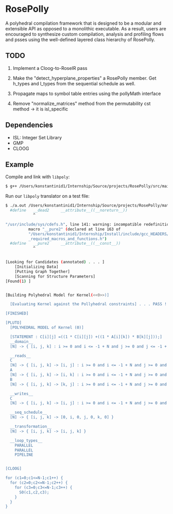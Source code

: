 # **RosePolly**
A polyhedral compilation framework that is designed to be a modular and extensible API as opposed to a
monolithic executable. As a result, users are encouraged to synthesize custom compilation, analysis and profiling flows and psses using the well-defined layered class hierarchy of RosePolly.

## TODO
1. Implement a Cloog-to-RoseIR pass

2. Make the "detect_hyperplane_properties" a RosePolly member. Get h_types and l_types from the 
   sequential schedule as well.

3. Propagate maps to symbol table entries using the pollyMath interface

4. Remove "normalize_matrices" method from the permutability cst method -> it is isl_specific

## Dependencies

- ISL: Integer Set Library
- GMP
- CLOOG

## Example

Compile and link with `libpoly`:

``` bash
$ g++ /Users/konstantinid1/Internship/Source/projects/RosePolly/src/main.cpp -I/Users/konstantinid1/Internship/Install/rosepoly-0.1.0/include -L/Users/konstantinid1/Internship/Install/rosepoly-0.1.0/lib -lrosepoly -I/Users/konstantinid1/Internship/Install/include -L/Users/konstantinid1/Internship/Install/lib -lrose -I/Users/konstantinid1/Internship/Tools/CLOOG/include -L/Users/konstantinid1/Internship/Tools/CLOOG/lib -lcloog-isl -DCLOOG_INT_GMP -I/Users/konstantinid1/Internship/Tools/ISL/include -L/Users/konstantinid1/Internship/Tools/ISL/lib -lisl -DISL -I/Users/konstantinid1/Development/opt/include  
```

Run our `libpoly` translator on a test file:

``` bash
$ ./a.out /Users/konstantinid1/Internship/Source/projects/RosePolly/matmul.c"/usr/include/sys/cdefs.h", line 140: warning: incompatible redefinition of          macro "__dead2" (declared at line 162 of          "/Users/konstantinid1/Internship/Install/include/gcc_HEADERS/rose_edg          _required_macros_and_functions.h")
  #define	__dead2		__attribute__((__noreturn__))
         	^

"/usr/include/sys/cdefs.h", line 141: warning: incompatible redefinition of
          macro "__pure2" (declared at line 163 of
          "/Users/konstantinid1/Internship/Install/include/gcc_HEADERS/rose_edg
          _required_macros_and_functions.h")
  #define	__pure2		__attribute__((__const__))
         	^


[Looking for Candidates (annotated) . . . ]
    [Initializing Data]
    [Putting Graph Together]
    [Scanning for Structure Parameters]
[Found(1) ]


[Building Polyhedral Model for Kernel(<<0>>)]

  [Evaluating Kernel against the Pollyhedral constraints] . . . PASS !

[FINISHED]

[PLUTO]
  [POLYHEDRAL MODEL of Kernel (0)]

  [STATEMENT : C[i][j] =((1 * C[i][j]) +((1 * A[i][k]) * B[k][j]));]
  __domain__
  [N] -> { [i, j, k] : i >= 0 and i <= -1 + N and j >= 0 and j <= -1 + N and k >= 0 and k <= -1 + N }

  __reads__
  C
  [N] -> { [i, j, k] -> [i, j] : i >= 0 and i <= -1 + N and j >= 0 and j <= -1 + N and k >= 0 and k <= -1 + N }
  A
  [N] -> { [i, j, k] -> [i, k] : i >= 0 and i <= -1 + N and j >= 0 and j <= -1 + N and k >= 0 and k <= -1 + N }
  B
  [N] -> { [i, j, k] -> [k, j] : i >= 0 and i <= -1 + N and j >= 0 and j <= -1 + N and k >= 0 and k <= -1 + N }

  __writes__
  C
  [N] -> { [i, j, k] -> [i, j] : i >= 0 and i <= -1 + N and j >= 0 and j <= -1 + N and k >= 0 and k <= -1 + N }

  __seq_schedule__
  [N] -> { [i, j, k] -> [0, i, 0, j, 0, k, 0] }

  __transformation__
  [N] -> { [i, j, k] -> [i, j, k] }

  __loop_types__
    PARALLEL
    PARALLEL
    PIPELINE


[CLOOG]

for (c1=0;c1<=N-1;c1++) {
  for (c2=0;c2<=N-1;c2++) {
    for (c3=0;c3<=N-1;c3++) {
      S0(c1,c2,c3);
    }
  }
}
```
